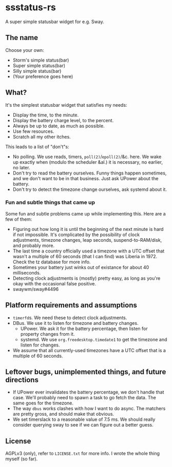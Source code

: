 # ssstatus-rs
A super simple statusbar widget for e.g. Sway.

## The name
Choose your own:
- Storm's simple status(bar)
- Super simple status(bar)
- Silly simple status(bar)
- (Your preference goes here)

## What?
It's the simplest statusbar widget that satisfies my needs:
- Display the time, to the minute.
- Display the battery charge level, to the percent.
- Always be up to date, as much as possible.
- Use few resources.
- Scratch all my other itches.

This leads to a list of "don't"s:
- No polling. We use reads, timers, `poll(2)`/`epoll(2)`/&c. here. We
  wake up exactly when (modulo the scheduler &al.) it is necessary, no
  earlier, no later.
- Don't try to read the battery ourselves. Funny things happen
  sometimes, and we don't want to be in that business. Just ask UPower
  about the battery.
- Don't try to detect the timezone change ourselves, ask systemd about
  it.

### Fun and subtle things that came up
Some fun and subtle problems came up while implementing this. Here are
a few of them:
- Figuring out how long it is until the beginning of the next minute is
  hard if not impossible. It's complicated by the possibility of clock
  adjustments, timezone changes, leap seconds, suspend-to-RAM/disk, and
  probably more.
- The last time a country officially used a timezone with a UTC offset
  that wasn't a multiple of 60 seconds (that I can find) was Liberia in
  1972. Check the tz database for more info.
- Sometimes your battery just winks out of existance for about 40
  milliseconds.
- Detecting clock adjustments is (mostly) pretty easy, as long as
  you're okay with the occasional false positive.
- swaywm/sway#4496

## Platform requirements and assumptions
- `timerfd`s. We need these to detect clock adjustments.
- DBus. We use it to listen for timezone and battery changes.
    - UPower. We ask it for the battery percentage, then listen for
      property changes from it.
    - systemd. We use `org.freedesktop.timedate1` to get the timezone
      and listen for changes.
- We assume that all currently-used timezones have a UTC offset that is
  a multiple of 60 seconds.

## Leftover bugs, unimplemented things, and future directions
- If UPower ever invalidates the battery percentage, we don't handle
  that case. We'll probably need to spawn a task to go fetch the data.
  The same goes for the timezone.
- The way `dbus` works clashes with how I want to do async. The
  matchers are pretty gross, and should make that obvious.
- We set timerslack to a reasonable value of 7.5 ms. We should really
  consider querying sway to see if we can figure out a better guess.

## License
AGPLv3 (only), refer to `LICENSE.txt` for more info. I wrote the whole
thing myself (so far).
